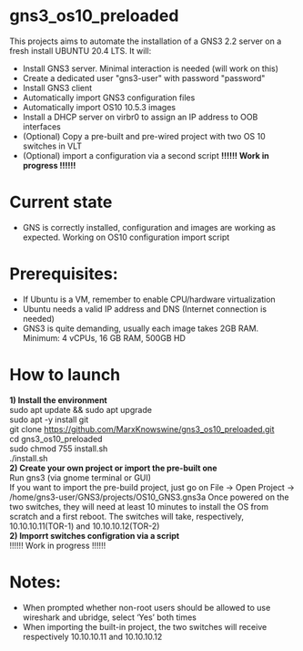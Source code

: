 
# gns3_os10_preloaded

This projects aims to automate the installation of a GNS3 2.2 server on a fresh install UBUNTU 20.4 LTS.
It will:
- Install GNS3 server. Minimal interaction is needed (will work on this)
- Create a dedicated user "gns3-user" with password "password"
- Install GNS3 client
- Automatically import GNS3 configuration files
- Automatically import OS10 10.5.3 images
- Install a DHCP server on virbr0 to assign an IP address to OOB interfaces
- (Optional) Copy a pre-built and pre-wired project with two OS 10 switches in VLT
- (Optional) import a configuration via a second script <strong> !!!!!! Work in progress !!!!!!</strong>

# Current state
- GNS is correctly installed, configuration and images are working as expected. Working on OS10 configuration import script

# Prerequisites:
- If Ubuntu is a VM, remember to enable CPU/hardware virtualization
- Ubuntu needs a valid IP address and DNS (Internet connection is needed)
- GNS3 is quite demanding, usually each image takes 2GB RAM. Minimum: 4 vCPUs, 16 GB RAM, 500GB HD

# How to launch
<strong>1) Install the environment</strong></br>
sudo apt update && sudo apt upgrade</br>
sudo apt -y install git</br>
git clone https://github.com/MarxKnowswine/gns3_os10_preloaded.git</br>
cd gns3_os10_preloaded</br>
sudo chmod 755 install.sh</br>
./install.sh</br>
<strong>2) Create your own project or import the pre-built one</strong></br>
Run gns3 (via gnome terminal or GUI)</br>
If you want to import the pre-build project, just go on File -> Open Project -> /home/gns3-user/GNS3/projects/OS10_GNS3.gns3a
Once powered on the two switches, they will need at least 10 minutes to install the OS from scratch and a first reboot. The switches will take, respectively, 10.10.10.11(TOR-1) and 10.10.10.12(TOR-2)</br>
<strong>2) Imporrt switches configration via a script</strong></br>
!!!!!! Work in progress !!!!!!

# Notes:
- When prompted whether non-root users should be allowed to use wireshark and ubridge, select ‘Yes’ both times
- When importing the built-in project, the two switches will receive respectively 10.10.10.11 and 10.10.10.12
